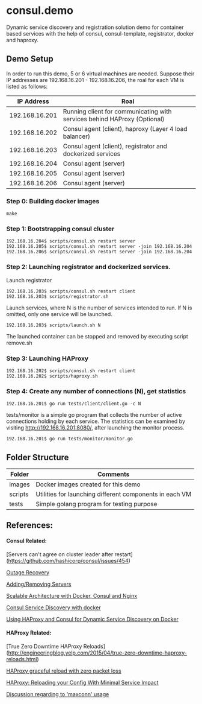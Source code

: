 # consul.demo
Dynamic service discovery and registration solution demo for container based services with the help of consul, consul-template, registrator, docker and haproxy.

## Demo Setup
In order to run this demo, 5 or 6 virtual machines are needed. Suppose their IP addresses are 192.168.16.201 - 192.168.16.206, the roal for each VM is listed as follows:

IP Address  | Roal 
----------- | -------------------------------------------------------
192.168.16.201 | Running client for communicating with services behind HAProxy (Optional)
192.168.16.202 | Consul agent (client), haproxy (Layer 4 load balancer)
192.168.16.203 | Consul agent (client), registrator and dockerized services
192.168.16.204 | Consul agent (server)
192.168.16.205 | Consul agent (server)
192.168.16.206 | Consul agent (server)

### Step 0: Building docker images
`make`

### Step 1: Bootstrapping consul cluster
```
192.168.16.204$ scripts/consul.sh restart server
192.168.16.205$ scripts/consul.sh restart server -join 192.168.16.204
192.168.16.206$ scripts/consul.sh restart server -join 192.168.16.204
```

### Step 2: Launching registrator and dockerized services.

Launch registrator
```
192.168.16.203$ scripts/consul.sh restart client
192.168.16.203$ scripts/registrator.sh
```

Launch services, where N is the number of services intended to run. If N
is omitted, only one service will be launched.
```
192.168.16.203$ scripts/launch.sh N
```

The launched container can be stopped and removed by executing script remove.sh

### Step 3: Launching HAProxy
```
192.168.16.202$ scripts/consul.sh restart client
192.168.16.202$ scripts/haproxy.sh
```

### Step 4: Create any number of connections (N), get statistics
```
192.168.16.201$ go run tests/client/client.go -c N
```

tests/monitor is a simple go program that collects the number of active connections holding by each service. The statistics can be examined by visiting http://192.168.16.201:8080/, after launching the monitor process.
```
192.168.16.201$ go run tests/monitor/monitor.go
```

## Folder Structure

Folder  | Comments
------- | --------------------------------
images  | Docker images created for this demo
scripts | Utilities for launching different components in each VM
tests   | Simple golang program for testing purpose

## References:
#### Consul Related:
[Servers can't agree on cluster leader after restart] (https://github.com/hashicorp/consul/issues/454)

[Outage Recovery](https://www.consul.io/docs/guides/outage.html)

[Adding/Removing Servers](https://www.consul.io/docs/guides/servers.html)

[Scalable Architecture with Docker, Consul and Nginx](https://www.airpair.com/scalable-architecture-with-docker-consul-and-nginx)

[Consul Service Discovery with docker](http://progrium.com/blog/2014/08/20/consul-service-discovery-with-docker/)

[Using HAProxy and Consul for Dynamic Service Discovery on Docker](http://sirile.github.io/2015/05/18/using-haproxy-and-consul-for-dynamic-service-discovery-on-docker.html)

#### HAProxy Related:
[True Zero Downtime HAProxy Reloads] (http://engineeringblog.yelp.com/2015/04/true-zero-downtime-haproxy-reloads.html)

[HAProxy graceful reload with zero packet loss](http://serverfault.com/questions/580595/haproxy-graceful-reload-with-zero-packet-loss)

[HAProxy: Reloading your Config With Minimal Service Impact](http://www.mgoff.in/2010/04/18/haproxy-reloading-your-config-with-minimal-service-impact/)

[Discussion regarding to 'maxconn' usage](http://comments.gmane.org/gmane.comp.web.haproxy/11627)
